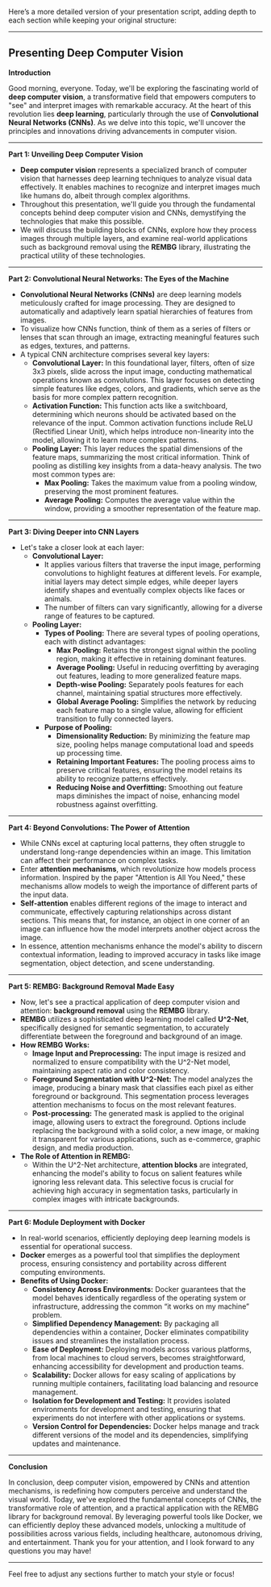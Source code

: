 Here’s a more detailed version of your presentation script, adding depth to each section while keeping your original structure:

---

## Presenting Deep Computer Vision

**Introduction**

Good morning, everyone. Today, we'll be exploring the fascinating world of **deep computer vision**, a transformative field that empowers computers to "see" and interpret images with remarkable accuracy. At the heart of this revolution lies **deep learning**, particularly through the use of **Convolutional Neural Networks (CNNs)**. As we delve into this topic, we'll uncover the principles and innovations driving advancements in computer vision.

---

**Part 1: Unveiling Deep Computer Vision**

* **Deep computer vision** represents a specialized branch of computer vision that harnesses deep learning techniques to analyze visual data effectively. It enables machines to recognize and interpret images much like humans do, albeit through complex algorithms.
* Throughout this presentation, we'll guide you through the fundamental concepts behind deep computer vision and CNNs, demystifying the technologies that make this possible.
* We will discuss the building blocks of CNNs, explore how they process images through multiple layers, and examine real-world applications such as background removal using the **REMBG** library, illustrating the practical utility of these technologies.

---

**Part 2: Convolutional Neural Networks: The Eyes of the Machine**

* **Convolutional Neural Networks (CNNs)** are deep learning models meticulously crafted for image processing. They are designed to automatically and adaptively learn spatial hierarchies of features from images.
* To visualize how CNNs function, think of them as a series of filters or lenses that scan through an image, extracting meaningful features such as edges, textures, and patterns.
* A typical CNN architecture comprises several key layers:
    * **Convolutional Layer:** In this foundational layer, filters, often of size 3x3 pixels, slide across the input image, conducting mathematical operations known as convolutions. This layer focuses on detecting simple features like edges, colors, and gradients, which serve as the basis for more complex pattern recognition.
    * **Activation Function:** This function acts like a switchboard, determining which neurons should be activated based on the relevance of the input. Common activation functions include ReLU (Rectified Linear Unit), which helps introduce non-linearity into the model, allowing it to learn more complex patterns.
    * **Pooling Layer:** This layer reduces the spatial dimensions of the feature maps, summarizing the most critical information. Think of pooling as distilling key insights from a data-heavy analysis. The two most common types are:
        * **Max Pooling:** Takes the maximum value from a pooling window, preserving the most prominent features.
        * **Average Pooling:** Computes the average value within the window, providing a smoother representation of the feature map.

---

**Part 3: Diving Deeper into CNN Layers**

* Let's take a closer look at each layer:
    * **Convolutional Layer:**  
       * It applies various filters that traverse the input image, performing convolutions to highlight features at different levels. For example, initial layers may detect simple edges, while deeper layers identify shapes and eventually complex objects like faces or animals.
       * The number of filters can vary significantly, allowing for a diverse range of features to be captured.
    * **Pooling Layer:**
        * **Types of Pooling:** There are several types of pooling operations, each with distinct advantages:
           * **Max Pooling:** Retains the strongest signal within the pooling region, making it effective in retaining dominant features.
           * **Average Pooling:** Useful in reducing overfitting by averaging out features, leading to more generalized feature maps.
           * **Depth-wise Pooling:** Separately pools features for each channel, maintaining spatial structures more effectively.
           * **Global Average Pooling:** Simplifies the network by reducing each feature map to a single value, allowing for efficient transition to fully connected layers.
        * **Purpose of Pooling:** 
           * **Dimensionality Reduction:** By minimizing the feature map size, pooling helps manage computational load and speeds up processing time.
           * **Retaining Important Features:** The pooling process aims to preserve critical features, ensuring the model retains its ability to recognize patterns effectively.
           * **Reducing Noise and Overfitting:** Smoothing out feature maps diminishes the impact of noise, enhancing model robustness against overfitting.

---

**Part 4: Beyond Convolutions: The Power of Attention**

* While CNNs excel at capturing local patterns, they often struggle to understand long-range dependencies within an image. This limitation can affect their performance on complex tasks.
* Enter **attention mechanisms**, which revolutionize how models process information. Inspired by the paper "Attention is All You Need," these mechanisms allow models to weigh the importance of different parts of the input data.
* **Self-attention** enables different regions of the image to interact and communicate, effectively capturing relationships across distant sections. This means that, for instance, an object in one corner of an image can influence how the model interprets another object across the image.
* In essence, attention mechanisms enhance the model's ability to discern contextual information, leading to improved accuracy in tasks like image segmentation, object detection, and scene understanding.

---

**Part 5: REMBG: Background Removal Made Easy**

* Now, let's see a practical application of deep computer vision and attention: **background removal** using the **REMBG** library.
* **REMBG** utilizes a sophisticated deep learning model called **U^2-Net**, specifically designed for semantic segmentation, to accurately differentiate between the foreground and background of an image.
* **How REMBG Works:** 
    * **Image Input and Preprocessing:** The input image is resized and normalized to ensure compatibility with the U^2-Net model, maintaining aspect ratio and color consistency.
    * **Foreground Segmentation with U^2-Net:** The model analyzes the image, producing a binary mask that classifies each pixel as either foreground or background. This segmentation process leverages attention mechanisms to focus on the most relevant features.
    * **Post-processing:** The generated mask is applied to the original image, allowing users to extract the foreground. Options include replacing the background with a solid color, a new image, or making it transparent for various applications, such as e-commerce, graphic design, and media production.
* **The Role of Attention in REMBG:** 
    * Within the U^2-Net architecture, **attention blocks** are integrated, enhancing the model's ability to focus on salient features while ignoring less relevant data. This selective focus is crucial for achieving high accuracy in segmentation tasks, particularly in complex images with intricate backgrounds.

---

**Part 6: Module Deployment with Docker**

* In real-world scenarios, efficiently deploying deep learning models is essential for operational success.
* **Docker** emerges as a powerful tool that simplifies the deployment process, ensuring consistency and portability across different computing environments.
* **Benefits of Using Docker:**
    * **Consistency Across Environments:** Docker guarantees that the model behaves identically regardless of the operating system or infrastructure, addressing the common “it works on my machine” problem.
    * **Simplified Dependency Management:** By packaging all dependencies within a container, Docker eliminates compatibility issues and streamlines the installation process.
    * **Ease of Deployment:** Deploying models across various platforms, from local machines to cloud servers, becomes straightforward, enhancing accessibility for development and production teams.
    * **Scalability:** Docker allows for easy scaling of applications by running multiple containers, facilitating load balancing and resource management.
    * **Isolation for Development and Testing:** It provides isolated environments for development and testing, ensuring that experiments do not interfere with other applications or systems.
    * **Version Control for Dependencies:** Docker helps manage and track different versions of the model and its dependencies, simplifying updates and maintenance.

---

**Conclusion**

In conclusion, deep computer vision, empowered by CNNs and attention mechanisms, is redefining how computers perceive and understand the visual world. Today, we've explored the fundamental concepts of CNNs, the transformative role of attention, and a practical application with the REMBG library for background removal. By leveraging powerful tools like Docker, we can efficiently deploy these advanced models, unlocking a multitude of possibilities across various fields, including healthcare, autonomous driving, and entertainment. Thank you for your attention, and I look forward to any questions you may have!

--- 

Feel free to adjust any sections further to match your style or focus!